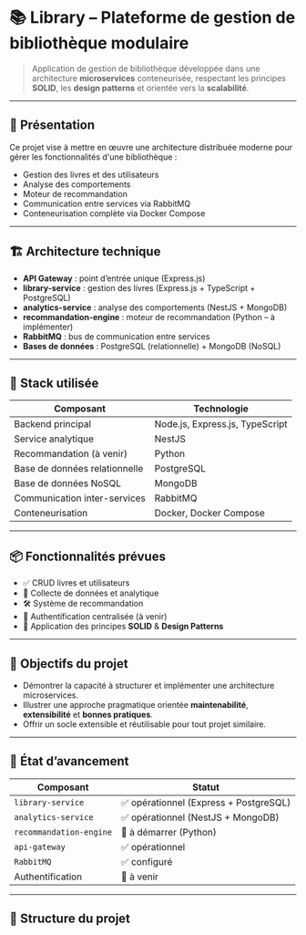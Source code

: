 # 📚 Library – Plateforme de gestion de bibliothèque modulaire

> Application de gestion de bibliothèque développée dans une architecture **microservices** conteneurisée, respectant les principes **SOLID**, les **design patterns** et orientée vers la **scalabilité**.

---

## 🧭 Présentation

Ce projet vise à mettre en œuvre une architecture distribuée moderne pour gérer les fonctionnalités d'une bibliothèque :
- Gestion des livres et des utilisateurs
- Analyse des comportements
- Moteur de recommandation
- Communication entre services via RabbitMQ
- Conteneurisation complète via Docker Compose

---

## 🏗️ Architecture technique

- **API Gateway** : point d’entrée unique (Express.js)
- **library-service** : gestion des livres (Express.js + TypeScript + PostgreSQL)
- **analytics-service** : analyse des comportements (NestJS + MongoDB)
- **recommandation-engine** : moteur de recommandation (Python – à implémenter)
- **RabbitMQ** : bus de communication entre services
- **Bases de données** : PostgreSQL (relationnelle) + MongoDB (NoSQL)

---

## 🧰 Stack utilisée

| Composant                   | Technologie                         |
|----------------------------|--------------------------------------|
| Backend principal           | Node.js, Express.js, TypeScript     |
| Service analytique          | NestJS                              |
| Recommandation (à venir)    | Python                              |
| Base de données relationnelle | PostgreSQL                        |
| Base de données NoSQL       | MongoDB                             |
| Communication inter-services| RabbitMQ                            |
| Conteneurisation            | Docker, Docker Compose              |

---

## 📦 Fonctionnalités prévues

- ✅ CRUD livres et utilisateurs
- 🔄 Collecte de données et analytique
- 🛠️ Système de recommandation
- 🧱 Authentification centralisée (à venir)
- 🧠 Application des principes **SOLID** & **Design Patterns**

---

## 🎯 Objectifs du projet

- Démontrer la capacité à structurer et implémenter une architecture microservices.
- Illustrer une approche pragmatique orientée **maintenabilité**, **extensibilité** et **bonnes pratiques**.
- Offrir un socle extensible et réutilisable pour tout projet similaire.

---

## 🚧 État d’avancement

| Composant                | Statut       |
|--------------------------|--------------|
| `library-service`        | ✅ opérationnel (Express + PostgreSQL)  
| `analytics-service`      | ✅ opérationnel (NestJS + MongoDB)  
| `recommandation-engine`  | 🛑 à démarrer (Python)  
| `api-gateway`            | ✅ opérationnel  
| `RabbitMQ`               | ✅ configuré  
| Authentification         | 🛑 à venir  

---

## 📂 Structure du projet


